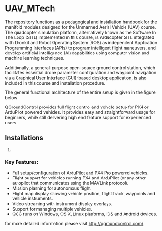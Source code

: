 # UAV_MTech

The repository functions as a pedagogical and installation handbook for the manifold modules designed for the Unmanned Aerial Vehicle (UAV) course.
The quadcopter simulation platform, alternatively known as the Software In The Loop (SITL) implemented in this course, is Arducopter SITL integrated with Dronkit and Robot Operating System (ROS) as independent Application Programming Interfaces (APIs) to program intelligent flight maneuvers, and develop artificial intelligence (AI) capabilities using computer vision and machine learning techniques.

Additionally, a general-purpose open-source ground control station, which facilitates essential drone parameter configuration and waypoint navigation via a Graphical User Interface (GUI)-based desktop application, is also included in this course and installation procedure. 

The general functional architecture of the entire setup is given in the figure below 




QGroundControl provides full flight control and vehicle setup for PX4 or ArduPilot powered vehicles. It provides easy and straightforward usage for beginners, while still delivering high end feature support for experienced users.

## Installations

1. 
### Key Features:

- Full setup/configuration of ArduPilot and PX4 Pro powered vehicles.
- Flight support for vehicles running PX4 and ArduPilot (or any other autopilot that communicates using the MAVLink protocol).
- Mission planning for autonomous flight.
- Flight map display showing vehicle position, flight track, waypoints and vehicle instruments.
- Video streaming with instrument display overlays.
- Support for managing multiple vehicles.
- QGC runs on Windows, OS X, Linux platforms, iOS and Android devices.

for more detailed information please visit http://qgroundcontrol.com/
